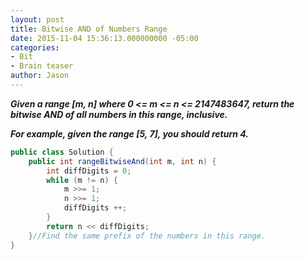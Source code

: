 ```yaml
---
layout: post
title: Bitwise AND of Numbers Range
date: 2015-11-04 15:36:13.000000000 -05:00
categories:
- Bit
- Brain teaser
author: Jason
---
```

<p><strong><em>Given a range [m, n] where 0 &lt;= m &lt;= n &lt;= 2147483647, return the bitwise AND of all numbers in this range, inclusive.</p>

For example, given the range [5, 7], you should return 4.</em></strong></p>
``` java
public class Solution {
    public int rangeBitwiseAnd(int m, int n) {
        int diffDigits = 0;
        while (m != n) {
            m >>= 1;
            n >>= 1;
            diffDigits ++;
        }
        return n << diffDigits;
    }//Find the same prefix of the numbers in this range.
}
```
